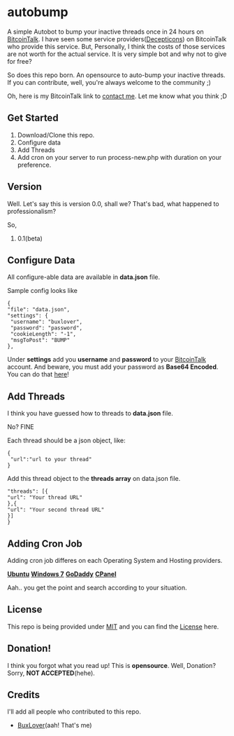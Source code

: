 # autobump
A simple Autobot to bump your inactive threads once in 24 hours on [BitcoinTalk](http://bitcointalk.org). I have seen some service providers([Decepticons](https://en.wikipedia.org/wiki/Decepticon)) on BitcoinTalk who provide this service. But, Personally, I think the costs of those services are not worth for the actual service. It is very simple bot and why not to give for free?

 So does this repo born. An opensource to auto-bump your inactive threads. If you can contribute, well, you're always welcome to the community ;)

 Oh, here is my BitcoinTalk link to [contact me](https://bitcointalk.org/index.php?action=profile;u=558835). Let me know what you think ;D


## Get Started


 1. Download/Clone this repo.
 2. Configure data
 3. Add Threads
 4. Add cron on your server to run process-new.php with duration on your preference.

## Version

Well. Let's say  this is version 0.0, shall we? That's bad, what happened to professionalism?

 So,
 1. 0.1(beta)

## Configure Data
 All configure-able data are available in **data.json** file.

 Sample config looks like
 ```
 {
 "file": "data.json",
 "settings": {
  "username": "buxlover",
  "password": "password",
  "cookieLength": "-1",
  "msgToPost": "BUMP"
 },

 ```

 Under **settings** add you __username__ and __password__ to your [BitcoinTalk](https:bitcointalk.org) account. And beware, you must add your password as **Base64 Encoded**. You can do that [here](https://www.base64decode.org/)!

## Add Threads
 I think you have guessed how to threads to **data.json** file.

 No? FINE

 Each thread should be a json object, like:
 ```
 {
  "url":"url to your thread"
 }
 ```
 Add this thread object to the **threads array** on data.json file.
 ```
 "threads": [{
 "url": "Your thread URL"
 },{
 "url": "Your second thread URL"
 }]
 }
 ```

## Adding Cron Job
 Adding cron job differes on each Operating System and Hosting providers.

[__Ubuntu__](http://askubuntu.com/questions/2368/how-do-i-set-up-a-cron-job)
 [__Windows 7__](https://technet.microsoft.com/en-us/library/cc748993\(v=ws.11\).aspx)
 [__GoDaddy__](https://technet.microsoft.com/en-us/library/cc748993\(v=ws.11\).aspx)
 [__CPanel__](https://confluence2.cpanel.net/display/ALD/Cron+Jobs)

 Aah.. you get the point and search according to your situation.

## License
This repo is being provided under [MIT](https://en.wikipedia.org/wiki/MIT_License) and you can find the [License](https://github.com/buxlover/autobump/blob/master/LICENSE) here.

## Donation!
 I think you forgot what you read up! This is **opensource**. Well, Donation? Sorry, **__NOT ACCEPTED__**(hehe).

## Credits
 I'll add all people who contributed to this repo.
 * [BuxLover](https://bitcointalk.org/index.php?action=profile;u=558835)(aah! That's me)

